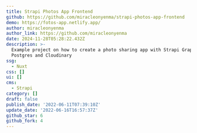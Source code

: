 ```yaml
---
title: Strapi Photos App Frontend
github: https://github.com/miracleonyenma/strapi-photos-app-frontend
demo: https://fotos-app.netlify.app/
author: miracleonyenma
author_link: https://github.com/miracleonyenma
date: 2024-11-28T05:28:22.432Z
description: >-
  Example project on how to create a photo sharing app with Strapi GraphQL,
  Postgres and Cloudinary
ssg:
  - Nuxt
css: []
ui: []
cms:
  - Strapi
category: []
draft: false
publish_date: '2022-06-11T07:39:10Z'
update_date: '2022-06-16T16:57:37Z'
github_star: 6
github_fork: 4
---
```

